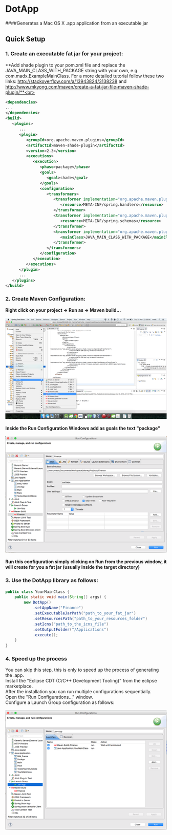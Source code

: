 # DotApp
####Generates a Mac OS X .app application from an executable jar


## Quick Setup

### 1. Create an executable fat jar for your project:
**Add shade plugin to your pom.xml file and replace the JAVA_MAIN_CLASS_WITH_PACKAGE string with your own, e.g. com.madx.ExampleMainClass. For a more detailed tutorial follow these two links: http://stackoverflow.com/a/13943824/3138238 and http://www.mkyong.com/maven/create-a-fat-jar-file-maven-shade-plugin/**<br>
``` xml
<dependencies>
...
</dependencies>
<build>
   <plugins>
      ...
      <plugin>
         <groupId>org.apache.maven.plugins</groupId>
         <artifactId>maven-shade-plugin</artifactId>
         <version>2.3</version>
         <executions>
            <execution>
               <phase>package</phase>
               <goals>
                  <goal>shade</goal>
               </goals>
               <configuration>
                  <transformers>
                     <transformer implementation="org.apache.maven.plugins.shade.resource.AppendingTransformer">
                        <resource>META-INF/spring.handlers</resource>
                     </transformer>
                     <transformer implementation="org.apache.maven.plugins.shade.resource.AppendingTransformer">
                        <resource>META-INF/spring.schemas</resource>
                     </transformer>
                     <transformer implementation="org.apache.maven.plugins.shade.resource.ManifestResourceTransformer">
                        <mainClass>JAVA_MAIN_CLASS_WITH_PACKAGE</mainClass>
                     </transformer>
                  </transformers>
               </configuration>
            </execution>
         </executions>
      </plugin>
      ...
   </plugins>
</build>
```

### 2. Create Maven Configuration:
**Right click on your project → Run as → Maven build...**<br><br>
![RunMavenBuild](images/RunMavenBuild.png)<br><br>
**Inside the Run Configuration Windows add as goals the text "package"**<br><br>
![MavenPackage](images/MavenPackage.png)<br><br>
**Run this configuration simply clicking on Run from the previous window, it will create for you a fat jar (usually inside the target directory)**

### 3. Use the DotApp library as follows:
``` java
public class YourMainClass {
	public static void main(String[] args) {
		new DotApp()
			.setAppName("Finance")
			.setExecutableJarPath("path_to_your_fat_jar")
			.setResourcesPath("path_to_your_resources_folder")
			.setIcns("path_to_the_icns_file")
			.setOutputFolder("/Applications")
			.execute();
	}
}
```

### 4. Speed up the process
You can skip this step, this is only to speed up the process of generating the .app.<br>
Install the "Eclipse CDT (C/C++ Development Tooling)" from the eclipse marketplace.<br>
After the installation you can run multiple configurations sequentially.<br>
Open the "Run Configurations..." window.<br>
Configure a Launch Group configuration as follows:<br><br>
![MultipleConfigurations](images/MultipleConfigurations.png)
